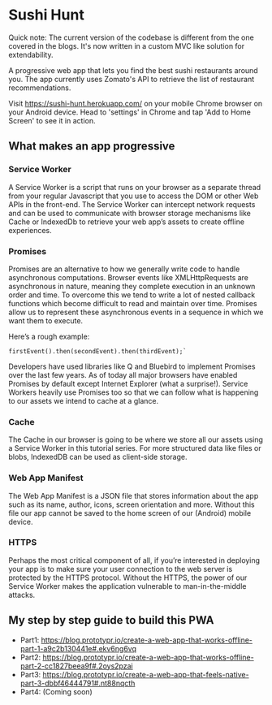 # Sushi Hunt

Quick note: The current version of the codebase is different from the one covered in the blogs. It's now written in a custom MVC like solution for extendability.

A progressive web app that lets you find the best sushi restaurants around you. The app currently uses Zomato's API to retrieve the list of restaurant recommendations. 

Visit https://sushi-hunt.herokuapp.com/ on your mobile Chrome browser on your Android device. 
Head to 'settings' in Chrome and tap 'Add to Home Screen' to see it in action.

## What makes an app progressive

### Service Worker
A Service Worker is a script that runs on your browser as a separate thread from your regular Javascript that you use to access the DOM or other Web APIs in the front-end. The Service Worker can intercept network requests and can be used to communicate with browser storage mechanisms like Cache or IndexedDb to retrieve your web app’s assets to create offline experiences.

### Promises
Promises are an alternative to how we generally write code to handle asynchronous computations. Browser events like XMLHttpRequests are asynchronous in nature, meaning they complete execution in an unknown order and time. To overcome this we tend to write a lot of nested callback functions which become difficult to read and maintain over time. Promises allow us to represent these asynchronous events in a sequence in which we want them to execute.

Here’s a rough example:
```
firstEvent().then(secondEvent).then(thirdEvent);`
```

Developers have used libraries like Q and Bluebird to implement Promises over the last few years. As of today all major browsers have enabled Promises by default except Internet Explorer (what a surprise!).
Service Workers heavily use Promises too so that we can follow what is happening to our assets we intend to cache at a glance.

### Cache
The Cache in our browser is going to be where we store all our assets using a Service Worker in this tutorial series. For more structured data like files or blobs, IndexedDB can be used as client-side storage.

### Web App Manifest
The Web App Manifest is a JSON file that stores information about the app such as its name, author, icons, screen orientation and more. Without this file our app cannot be saved to the home screen of our (Android) mobile device.

### HTTPS
Perhaps the most critical component of all, if you’re interested in deploying your app is to make sure your user connection to the web server is protected by the HTTPS protocol. Without the HTTPS, the power of our Service Worker makes the application vulnerable to man-in-the-middle attacks.

## My step by step guide to build this PWA
* Part1: https://blog.prototypr.io/create-a-web-app-that-works-offline-part-1-a9c2b130441e#.ekv6ng6vq
* Part2: https://blog.prototypr.io/create-a-web-app-that-works-offline-part-2-cc1827beea9f#.2oys2pzai
* Part3: https://blog.prototypr.io/create-a-web-app-that-feels-native-part-3-dbbf46444791#.nt88nqcth
* Part4: (Coming soon)

